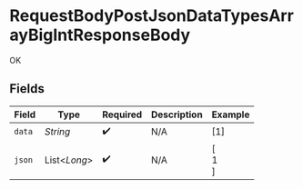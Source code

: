 # RequestBodyPostJsonDataTypesArrayBigIntResponseBody

OK


## Fields

| Field              | Type               | Required           | Description        | Example            |
| ------------------ | ------------------ | ------------------ | ------------------ | ------------------ |
| `data`             | *String*           | :heavy_check_mark: | N/A                | [1]                |
| `json`             | List<*Long*>       | :heavy_check_mark: | N/A                | [<br/>1<br/>]      |